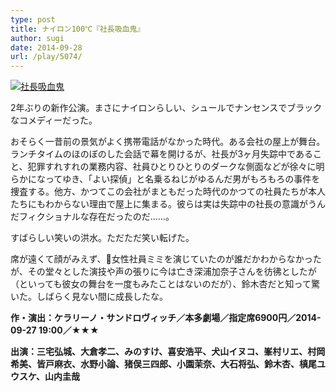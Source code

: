 ```yaml
---
type: post
title: ナイロン100℃『社長吸血鬼』
author: sugi
date: 2014-09-28
url: /play/5074/
---
```

<a href="http://i2.wp.com/asharpminor.com/wp-content/uploads/2014/09/senden_idea_a.jpg" onclick="_gaq.push(['_trackEvent', 'outbound-article', 'http://asharpminor.com/wp-content/uploads/2014/09/senden_idea_a.jpg', '']);" ><img src="http://i2.wp.com/asharpminor.com/wp-content/uploads/2014/09/senden_idea_a.jpg?resize=300%2C210" alt="社長吸血鬼" class="alignleft size-medium wp-image-5075" data-recalc-dims="1" /></a>

2年ぶりの新作公演。まさにナイロンらしい、シュールでナンセンスでブラックなコメディーだった。

おそらく一昔前の景気がよく携帯電話がなかった時代。ある会社の屋上が舞台。ランチタイムのほのぼのした会話で幕を開けるが、社長が3ヶ月失踪中であること、犯罪すれすれの業務内容、社員ひとりひとりのダークな側面などが徐々に明らかになってゆき、「よい探偵」と名乗るねじがゆるんだ男がもろもろの事件を捜査する。他方、かつてこの会社がまともだった時代のかつての社員たちが本人たちにもわからない理由で屋上に集まる。彼らは実は失踪中の社長の意識がうんだフィクショナルな存在だったのだ……。

すばらしい笑いの洪水。ただただ笑い転げた。

席が遠くて顔がみえず、女性社員ミミを演じていたのが誰だかわからなかったが、その堂々とした演技や声の張りに今は亡き深浦加奈子さんを彷彿としたが（といっても彼女の舞台を一度もみたことはないのだが）、鈴木杏だと知って驚いた。しばらく見ない間に成長したな。

**作・演出：ケラリーノ・サンドロヴィッチ／本多劇場／指定席6900円／2014-09-27 19:00／★★★**

**出演：三宅弘城、大倉孝二、みのすけ、喜安浩平、犬山イヌコ、峯村リエ、村岡希美、皆戸麻衣、水野小論、猪俣三四郎、小園茉奈、大石将弘、鈴木杏、槙尾ユウスケ、山内圭哉**
